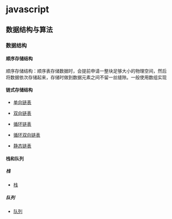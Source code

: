 <!--
 * @Author: xiaohuolong
 * @Date: 2020-06-06 20:46:21
 * @LastEditors: xiaohuolong
 * @LastEditTime: 2020-06-26 12:52:38
 * @FilePath: /js-demo/README.md
--> 
# javascript

## 数据结构与算法

### 数据结构

#### 顺序存储结构

顺序存储结构：顺序表存储数据时，会提前申请一整块足够大小的物理空间，然后将数据依次存储起来，存储时做到数据元素之间不留一丝缝隙。一般使用数组实现

#### 链式存储结构

* [单向链表](https://github.com/Luoyuda/js-demo/tree/master/data-structures/LinkList)

* [双向链表](https://github.com/Luoyuda/js-demo/tree/master/data-structures/DoublyLinkList)

* [循环链表](https://github.com/Luoyuda/js-demo/tree/master/data-structures/CircularLinkedList)

* [循环双向链表](https://github.com/Luoyuda/js-demo/tree/master/data-structures/CircularDoublyLinkList)

* [静态链表](https://github.com/Luoyuda/js-demo/tree/master/data-structures/StaticLinkedList)

#### 栈和队列

##### 栈

* [栈](https://github.com/Luoyuda/js-demo/tree/master/data-structures/Stack)

##### 队列

* [队列](https://github.com/Luoyuda/js-demo/tree/master/data-structures/Queue)